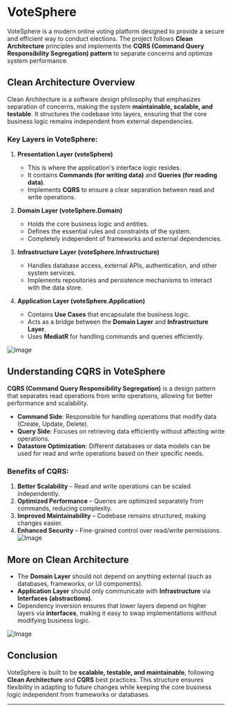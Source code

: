 # VoteSphere

VoteSphere is a modern online voting platform designed to provide a secure and efficient way to conduct elections. The project follows **Clean Architecture** principles and implements the **CQRS (Command Query Responsibility Segregation) pattern** to separate concerns and optimize system performance.

## Clean Architecture Overview

Clean Architecture is a software design philosophy that emphasizes separation of concerns, making the system **maintainable, scalable, and testable**. It structures the codebase into layers, ensuring that the core business logic remains independent from external dependencies.

### Key Layers in VoteSphere:

1. **Presentation Layer (voteSphere)**

   - This is where the application's interface logic resides.
   - It contains **Commands (for writing data)** and **Queries (for reading data)**.
   - Implements **CQRS** to ensure a clear separation between read and write operations.

2. **Domain Layer (voteSphere.Domain)**

   - Holds the core business logic and entities.
   - Defines the essential rules and constraints of the system.
   - Completely independent of frameworks and external dependencies.

3. **Infrastructure Layer (voteSphere.Infrastructure)**

   - Handles database access, external APIs, authentication, and other system services.
   - Implements repositories and persistence mechanisms to interact with the data store.

4. **Application Layer (voteSphere.Application)**
   - Contains **Use Cases** that encapsulate the business logic.
   - Acts as a bridge between the **Domain Layer** and **Infrastructure Layer**.
   - Uses **MediatR** for handling commands and queries efficiently.

![Image](https://github.com/user-attachments/assets/61a1b9c8-4a4a-4275-9ed2-f3f557d55b0c)

## Understanding CQRS in VoteSphere

**CQRS (Command Query Responsibility Segregation)** is a design pattern that separates read operations from write operations, allowing for better performance and scalability.

- **Command Side**: Responsible for handling operations that modify data (Create, Update, Delete).
- **Query Side**: Focuses on retrieving data efficiently without affecting write operations.
- **Datastore Optimization**: Different databases or data models can be used for read and write operations based on their specific needs.

### Benefits of CQRS:

1. **Better Scalability** – Read and write operations can be scaled independently.
2. **Optimized Performance** – Queries are optimized separately from commands, reducing complexity.
3. **Improved Maintainability** – Codebase remains structured, making changes easier.
4. **Enhanced Security** – Fine-grained control over read/write permissions.
   ![Image](https://github.com/user-attachments/assets/299b041f-c09e-476e-bf90-00018d7a55d9)

## More on Clean Architecture

- The **Domain Layer** should not depend on anything external (such as databases, frameworks, or UI components).
- **Application Layer** should only communicate with **Infrastructure** via **Interfaces (abstractions)**.
- Dependency inversion ensures that lower layers depend on higher layers via **interfaces**, making it easy to swap implementations without modifying business logic.

![Image](https://github.com/user-attachments/assets/d3e38bf3-18d7-4e30-a901-fff5f4d7f4b6)

## Conclusion

VoteSphere is built to be **scalable, testable, and maintainable**, following **Clean Architecture** and **CQRS** best practices. This structure ensures flexibility in adapting to future changes while keeping the core business logic independent from frameworks or databases.

---
